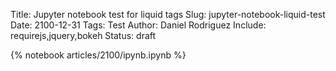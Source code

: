 Title: Jupyter notebook test for liquid tags
Slug: jupyter-notebook-liquid-test
Date: 2100-12-31
Tags: Test
Author: Daniel Rodriguez
Include: requirejs,jquery,bokeh
Status: draft

{% notebook articles/2100/ipynb.ipynb %}
